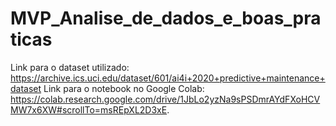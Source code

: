 # MVP_Analise_de_dados_e_boas_praticas

Link para o dataset utilizado: https://archive.ics.uci.edu/dataset/601/ai4i+2020+predictive+maintenance+dataset
Link para o notebook no Google Colab: https://colab.research.google.com/drive/1JbLo2yzNa9sPSDmrAYdFXoHCVMW7x6XW#scrollTo=msREpXL2D3xE.
